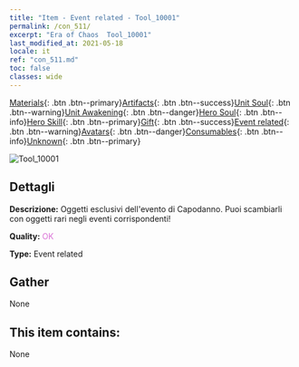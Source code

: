 ```yaml
---
title: "Item - Event related - Tool_10001"
permalink: /con_511/
excerpt: "Era of Chaos  Tool_10001"
last_modified_at: 2021-05-18
locale: it
ref: "con_511.md"
toc: false
classes: wide
---
```

 [Materials](/ItemsIT/){: .btn .btn--primary}[Artifacts](/ItemsIT/Artifacts/){: .btn .btn--success}[Unit Soul](/ItemsIT/UnitSoul/){: .btn .btn--warning}[Unit Awakening](/ItemsIT/UnitAwakening/){: .btn .btn--danger}[Hero Soul](/ItemsIT/HeroSoul/){: .btn .btn--info}[Hero Skill](/ItemsIT/HeroSkill/){: .btn .btn--primary}[Gift](/ItemsIT/Gift/){: .btn .btn--success}[Event related](/ItemsIT/Events/){: .btn .btn--warning}[Avatars](/ItemsIT/Avatars/){: .btn .btn--danger}[Consumables](/ItemsIT/Consumables/){: .btn .btn--info}[Unknown](/ItemsIT/Unknown/){: .btn .btn--primary}

 ![Tool_10001](/images/t/i_10001.png)

## Dettagli
 **Descrizione:** Oggetti esclusivi dell'evento di Capodanno. Puoi scambiarli con oggetti rari negli eventi corrispondenti!

 **Quality:** <span style="color: #DA70D6">OK</span>

 **Type:** Event related

## Gather

  None

## This item contains:

  None

